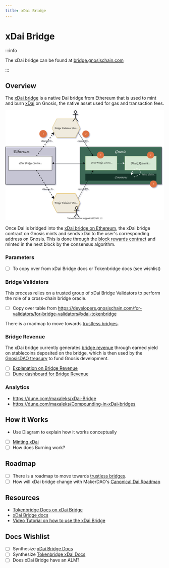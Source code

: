 ```yaml
---
title: xDai Bridge
---
```


# xDai Bridge

:::info

The xDai bridge can be found at [bridge.gnosischain.com](https://bridge.gnosischain.com/)

:::

## Overview

The [xDai bridge](tokenbridge/xdai-bridge.md) is a native Dai bridge from Ethereum that is used to mint and burn [xDai](../../about/xdai-token.md) on Gnosis, the native asset used for gas and transaction fees. 

![xDai Bridge Diagram](../diagrams/dai-bridge.svg) 

Once Dai is bridged into the [xDai bridge on Ethereum](tokenbridge/xdai-bridge.md), the xDai bridge contract on Gnosis mints and sends xDai to the user's corresponding address on Gnosis. This is done through the  [block rewards contract](tokenbridge/xdai-bridge.md#block-rewards-contract) and minted in the next block by the consensus algorithm. 

### Parameters

- [ ] To copy over from xDai Bridge docs or Tokenbridge docs (see wishlist)
### Bridge Validators

This process relies on a trusted group of xDai Bridge Validators to perform the role of a cross-chain bridge oracle.

- [ ] Copy over table from https://developers.gnosischain.com/for-validators/for-bridge-validators#xdai-tokenbridge

There is a roadmap to move towards [trustless bridges](../roadmap.md). 
### Bridge Revenue

The xDai bridge currently generates [bridge revenue](./tokenbridge/dai#bridge-revenue) through earned yield on stablecoins deposited on the bridge, which is then used by the [GnosisDAO treasury](../about/treasury.md) to fund Gnosis development. 

- [ ] [Explanation on Bridge Revenue](https://developers.gnosischain.com/for-users/bridges/converting-xdai-via-bridge/dai-compounding)
- [ ] [Dune dashboard for Bridge Revenue](https://dune.com/maxaleks/Compounding-in-xDai-bridges)
### Analytics

- https://dune.com/maxaleks/xDai-Bridge
- https://dune.com/maxaleks/Compounding-in-xDai-bridges
## How it Works

- Use Diagram to explain how it works conceptually
- [ ] [Minting xDai](https://developers.gnosischain.com/for-users/bridges/converting-xdai-via-bridge/xdai-mechanics-how-xdai-is-minted)
- [ ] How does Burning work?

## Roadmap

- [ ] There is a roadmap to move towards [trustless bridges](../roadmap.md). 
- [ ] How will xDai bridge change with MakerDAO's [Canonical Dai Roadmap](https://medium.com/bankless-dao/canonical-dai-stablecoin-upgrade-aims-to-help-move-dai-off-chain-2a8de6a815c1)
## Resources

- [Tokenbridge Docs on xDai Bridge](https://docs.tokenbridge.net/xdai-bridge/about)
- [xDai Bridge docs](https://developers.gnosischain.com/for-users/bridges/converting-xdai-via-bridge)
- [Video Tutorial on how to use the xDai Bridge](https://www.youtube.com/watch?v=oKdh2cOOqUs)

## Docs Wishlist

- [ ] Synthesize [xDai Bridge Docs](https://developers.gnosischain.com/for-users/bridges/converting-xdai-via-bridge)
- [ ] Synthesize [Tokenbridge xDai Docs](https://docs.tokenbridge.net/xdai-bridge/about)
- [ ] Does xDai Bridge have an ALM? 